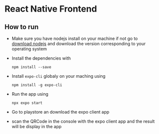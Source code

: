 # React Native Frontend

## How to run
- Make sure you have nodejs install on your machine if not go to [download nodejs](https://nodejs.org/en/download/) and download the version corresponding to your operating system

- Install the dependencies with
    ```
    npm install --save
    ```
- Install `expo-cli` globaly on your maching using
    ```
    npm install -g expo-cli
    ```
- Run the app using
    ```
    npx expo start
    ```
- Go to playstore an download the expo client app


- scan the QRCode in the console with the expo client app and the result will be display in the app
